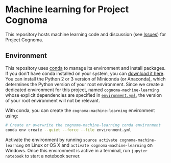 # Machine learning for Project Cognoma

This repository hosts machine learning code and discussion (see [Issues](https://github.com/cognoma/machine-learning/issues)) for Project Cognoma.

## Environment

This repository uses [conda](http://conda.pydata.org/docs/ "Conda package management system and environment management system documentation") to manage its environment and install packages. If you don't have conda installed on your system, you can [download it here](http://conda.pydata.org/miniconda.html "Miniconda Homepage"). You can install the Python 2 or 3 version of Miniconda (or Anaconda), which determines the Python version of your root environment. Since we create a dedicated environment for this project, named `cognoma-machine-learning` whose explicit dependencies are specified in [`environment.yml`](environment.yml), the version of your root environment will not be relevant.

With conda, you can create the `cognoma-machine-learning` environment using:

```sh
# Create or overwrite the cognoma-machine-learning conda environment
conda env create --quiet --force --file environment.yml
```

Activate the environment by running `source activate cognoma-machine-learning` on Linux or OS X and `activate cognoma-machine-learning` on Windows. Once this environment is active in a terminal, run `jupyter notebook` to start a notebook server.
